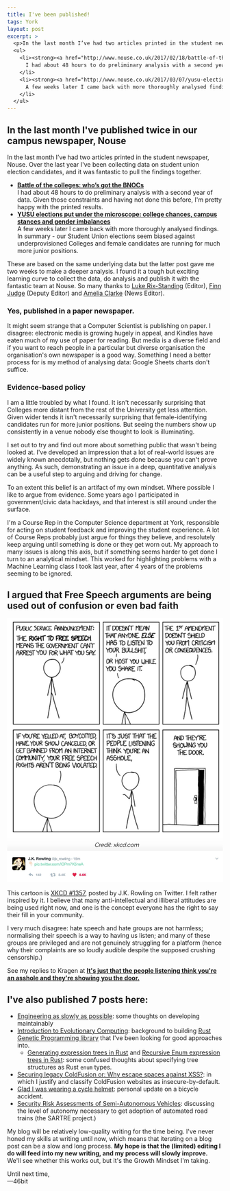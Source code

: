```yaml
---
title: I've been published!
tags: York
layout: post
excerpt: >
  <p>In the last month I’ve had two articles printed in the student newspaper, Nouse. Over the last year I've been collecting data on student union election candidates, and it was fantastic to pull the findings together.</p>
  <ul>
    <li><strong><a href="http://www.nouse.co.uk/2017/02/18/battle-of-the-colleges-whos-got-the-bnocs/">Battle of the colleges: who’s got the BNOCs</a></strong><br />
      I had about 48 hours to do preliminary analysis with a second year of data. Given those constraints and having not done this before, I'm pretty happy with the printed results.
    </li>
    <li><strong><a href="http://www.nouse.co.uk/2017/03/07/yusu-elections-put-under-the-microscope-college-chances-campus-stances-and-gender-imbalances/">YUSU elections put under the microscope: college chances, campus stances and gender imbalances</a></strong><br />
      A few weeks later I came back with more thoroughly analysed findings. In summary - our Student Union elections seem biased against underprovisioned Colleges and female candidates are running for much more junior positions.
    </li>
  </ul>
---
```

## In the last month I've published twice in our campus newspaper, Nouse

In the last month I’ve had two articles printed in the student newspaper, Nouse. Over the last year I've been collecting data on student union election candidates, and it was fantastic to pull the findings together.

* **[Battle of the colleges: who’s got the BNOCs](http://www.nouse.co.uk/2017/02/18/battle-of-the-colleges-whos-got-the-bnocs/)**<br>
  I had about 48 hours to do preliminary analysis with a second year of data. Given those constraints and having not done this before, I'm pretty happy with the printed results.
* **[YUSU elections put under the microscope: college chances, campus stances and gender imbalances](http://www.nouse.co.uk/2017/03/07/yusu-elections-put-under-the-microscope-college-chances-campus-stances-and-gender-imbalances/)**<br>
  A few weeks later I came back with more thoroughly analysed findings. In summary - our Student Union elections seem biased against underprovisioned Colleges and female candidates are running for much more junior positions.

<!--more-->

These are based on the same underlying data but the latter post gave me two weeks to make a deeper analysis. I found it a tough but exciting learning curve to collect the data, do analysis and publish it with the fantastic team at Nouse. So many thanks to [Luke Rix-Standing](http://www.nouse.co.uk/author/luke-rix-standing/) (Editor), [Finn Judge](http://www.nouse.co.uk/author/finn-judge/) (Deputy Editor) and [Amelia Clarke](http://www.nouse.co.uk/author/amelia-clarke/) (News Editor).

### Yes, published in a paper newspaper.

It might seem strange that a Computer Scientist is publishing on paper. I disagree: electronic media is growing hugely in appeal, and Kindles have eaten much of my use of paper for reading. But media is a diverse field and if you want to reach people in a particular but diverse organisation the organisation's own newspaper is a good way. Something I need a better process for is my method of analysing data: Google Sheets charts don't suffice.

### Evidence-based policy

I am a little troubled by what I found. It isn't necessarily surprising that Colleges more distant from the rest of the University get less attention. Given wider tends it isn't necessarily surprising that female-identifying candidates run for more junior positions. But seeing the numbers show up consistently in a venue nobody else thought to look is illuminating.

I set out to try and find out more about something public that wasn't being looked at. I've developed an impression that a lot of real-world issues are widely known anecdotally, but nothing gets done because you can't prove anything. As such, demonstrating an issue in a deep, quantitative analysis can be a useful step to arguing and driving for change.

To an extent this belief is an artifact of my own mindset. Where possible I like to argue from evidence. Some years ago I participated in government/civic data hackdays, and that interest is still around under the surface.

I'm a Course Rep in the Computer Science department at York, responsible for acting on student feedback and improving the student experience. A lot of Course Reps probably just argue for things they believe, and resolutely keep arguing until something is done or they get worn out. My approach to many issues is along this axis, but if something seems harder to get done I turn to an analytical mindset. This worked for highlighting problems with a Machine Learning class I took last year, after 4 years of the problems seeming to be ignored.

## I argued that Free Speech arguments are being used out of confusion or even bad faith

<a href="https://xkcd.com/1357/"><img src="/assets/xkcd-free-speech-door.jpg" alt="The XKCD cartoon I posted to argue the point." width="700"></a>

This cartoon is [XKCD #1357](https://xkcd.com/1357/), posted by J.K. Rowling on Twitter. I felt rather inspired by it. I believe that many anti-intellectual and illiberal attitudes are being used right now, and one is the concept everyone has the right to say their fill in your community.

I very much disagree: hate speech and hate groups are not harmless; normalising their speech is a way to having us listen; and many of these groups are privileged and are not genuinely struggling for a platform (hence why their complaints are so loudly audible despite the supposed crushing censorship.)

See my replies to Kragen at **[It's just that the people listening think you're an asshole and they're showing you the door.](https://www.facebook.com/photo.php?fbid=1257833534308290&set=a.147155018709486.33009.100002449667634&type=3&theater)**



## I've also published 7 posts here:

* [Engineering as slowly as possible](/2017/engineering-discipline-and-craft/): some thoughts on developing maintainably
* [Introduction to Evolutionary Computing](/2017/evolutionary-computing/): background to building [Rust Genetic Programming library](https://github.com/46bit/evco) that I've been looking for good approaches into.
    * [Generating expression trees in Rust](/2017/rust-generating-syntax-trees/) and [Recursive Enum expression trees in Rust](/2017/evco/): some confused thoughts about specifying tree structures as Rust `enum` types.
* [Securing legacy ColdFusion or: Why escape spaces against XSS?](/2017/coldfusion-insecure-escape-spaces/): in which I justify and classify ColdFusion websites as insecure-by-default.
* [Glad I was wearing a cycle helmet](/2017/bicycle-skid/): personal update on a bicycle accident.
* [Security Risk Assessments of Semi-Autonomous Vehicles](/2017/security-risk-assessment/): discussing the level of autonomy necessary to get adoption of automated road trains (the SARTRE project.)

My blog will be relatively low-quality writing for the time being. I've never honed my skills at writing until now, which means that iterating on a blog post can be a slow and long process. **My hope is that the (limited) editing I do will feed into my new writing, and my process will slowly improve.** We'll see whether this works out, but it's the Growth Mindset I'm taking.

Until next time,<br>
&mdash;46bit
